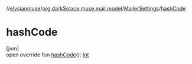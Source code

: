 //[elysianmuse](../../../index.md)/[org.darkSolace.muse.mail.model](../index.md)/[MailerSettings](index.md)/[hashCode](hash-code.md)

# hashCode

[jvm]\
open override fun [hashCode](hash-code.md)(): [Int](https://kotlinlang.org/api/latest/jvm/stdlib/kotlin/-int/index.html)
